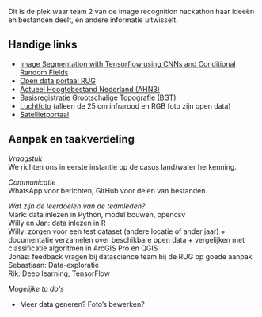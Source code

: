 Dit is de plek waar team 2 van de image recognition hackathon haar ideeën en bestanden deelt, en andere informatie uitwisselt.

## Handige links
* [Image Segmentation with Tensorflow using CNNs and Conditional Random Fields](http://warmspringwinds.github.io/tensorflow/tf-slim/2016/12/18/image-segmentation-with-tensorflow-using-cnns-and-conditional-random-fields/)
* [Open data portaal RUG](http://opendata.rug.nl/)
* [Actueel Hoogtebestand Nederland (AHN3)](https://www.pdok.nl/nl/ahn3-downloads)
* [Basisregistratie Grootschalige Topografie (BGT)](https://www.pdok.nl/nl/producten/pdok-downloads/download-basisregistratie-grootschalige-topografie)
* [Luchtfoto](https://www.pdok.nl/nl/producten/pdok-services/overzicht-urls/l) (alleen de 25 cm infrarood en RGB foto zijn open data)
* [Satellietportaal](https://www.spaceoffice.nl/nl/satellietdataportaal/)

## Aanpak en taakverdeling
_Vraagstuk_     
We richten ons in eerste instantie op de casus land/water herkenning.

_Communicatie_     
WhatsApp voor berichten, GitHub voor delen van bestanden.    

_Wat zijn de leerdoelen van de teamleden?_     
Mark: data inlezen in Python, model bouwen, opencsv    
Willy en Jan: data inlezen in R    
Willy: zorgen voor een test dataset (andere locatie of ander jaar) + documentatie verzamelen over beschikbare open data + vergelijken met classificatie algoritmen in ArcGIS Pro en QGIS    
Jonas: feedback vragen bij datascience team bij de RUG op goede aanpak    
Sebastiaan: Data-exploratie    
Rik: Deep learning, TensorFlow    

_Mogelijke to do's_   
*	Meer data generen? Foto’s bewerken?    
